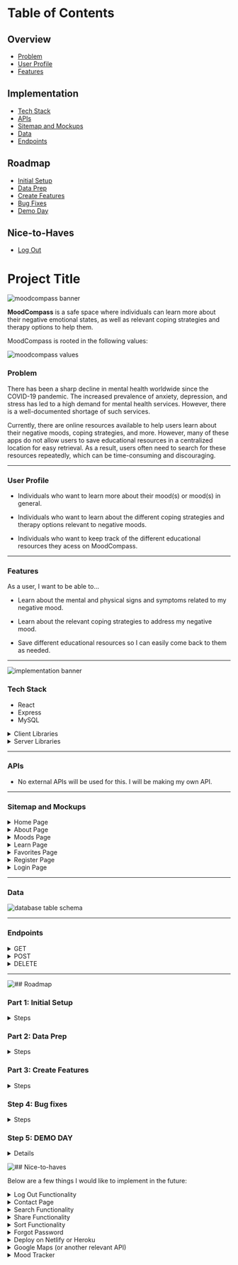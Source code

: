 # Table of Contents

## Overview

  - [Problem](#problem)
  - [User Profile](#user-profile)
  - [Features](#features)

## Implementation

  - [Tech Stack](#tech-stack)
  - [APIs](#apis)
  - [Sitemap and Mockups](#sitemap-and-mockups)
  - [Data](#data)
  - [Endpoints](#endpoints)

## Roadmap

  - [Initial Setup](#part-1-initial-setup)
  - [Data Prep](#part-2-data-prep)
  - [Create Features](#part-3-create-features)
  - [Bug Fixes](#part-4-bug-fixes)
  - [Demo Day](#part-5-demo-day)

## Nice-to-Haves

  - [Log Out](#log-out)

# Project Title

![moodcompass banner](assets/images/mood-compass-banner.png)

**MoodCompass** is a safe space where individuals can learn more about their negative emotional states, as well as relevant coping strategies and therapy options to help them.

MoodCompass is rooted in the following values:

![moodcompass values](assets/images/mood-compass-values.png)

### <a name="problem"></a>Problem

There has been a sharp decline in mental health worldwide since the COVID-19 pandemic. The increased prevalence of anxiety, depression, and stress has led to a high demand for mental health services. However, there is a well-documented shortage of such services.

Currently, there are online resources available to help users learn about their negative moods, coping strategies, and more. However, many of these apps do not allow users to save educational resources in a centralized location for easy retrieval. As a result, users often need to search for these resources repeatedly, which can be time-consuming and discouraging.

---

### <a name="user-profile"></a> User Profile

- Individuals who want to learn more about their mood(s) or mood(s) in general.

- Individuals who want to learn about the different coping strategies and therapy options relevant to negative moods.

- Individuals who want to keep track of the different educational resources they acess on MoodCompass.

---

### <a name="features"></a> Features

As a user, I want to be able to...

- Learn about the mental and physical signs and symptoms related to my negative mood.

- Learn about the relevant coping strategies to address my negative mood.

- Save different educational resources so I can easily come back to them as needed.

---

![implementation banner](assets/images/implementation-banner.png)

### <a name="tech-stack"></a> Tech Stack

- React
- Express
- MySQL
<details>
  <summary>Client Libraries</summary>
    - react
    - react-router
    - axios
    - react-helmet-async
    - sass
    - joi
    - dayjs
    - react-redux
    - jest
</details>

<details>
  <summary>Server Libraries</summary>
    - Express.js
    - Knex.js
    - joi
    - bcryptjs for password hashing
    - jest
    - helmet
</details>

---

### <a name="apis"></a> APIs

- No external APIs will be used for this. I will be making my own API.

---

### <a name="sitemap-and-mockups"></a> Sitemap and Mockups

<details>
<summary>Home Page</summary>

![home page when not logged in mockup](assets/images/mood-compass-homepage.png)


Above is an example of the homepage when a user is not logged in. Users will be able to freely navigate the web app without having an account. However, current and future features will require users to have an account.

The homepage will consist of a welcome message, as well as a space for me to put updates (e.g., new added feature). 

I also did some visual chunking for my mockup here:

<details>
  <summary>Header Component</summary>

  - MoodCompass logo
  - Navigation bar
    - A dropdown menu with links will appear when a user hovers over "Learn"
  - Login button
    - Will look different depending on whether a user is signed in or not
</details>

<details>
  <summary>Hero Component</summary>

  - Hero image
  - MoodCompass catchline
</details>

<details>
  <summary>Footer Component</summary>

  - Connect
    - LinkedIn, GitHub
  - MoodCompass logo
</details>

<details>
  <summary>Main Body/Content</summary>

  This is where the content of each page will be rendered.
</details>

---

#### Logged in User Homepage

![home page when logged in mockup](assets/images/mood-compass-loggedin-homepage.png)

This is an example of what the homepage would look like when a user is signed in. The login button will now say **"Hi, user"**, and the **"Favorites"** link will appear. This feature is only available for users.
</details>

<details>
<summary>About Page</summary>

![about page mockup](assets/images/mood-compass-about-page.png)

This page will provide more information on MoodCompass, such as why it was created, its purpose, values, etc. I will also provide a blurb about myself as well to connect with my users.
</details>

<details>
<summary>Moods Page</summary>

![moods page mockup](assets/images/mood-compass-moods-page.png)

This page will list cards of different moods that users can click to learn more about. For this capstone, I will be working with two moods. I plan on adding more in the future.

#### Specific Mood Page Example

![anxiety information page mockup](assets/images/mood-compass-anxiety-page.png)
</details>

<details>
<summary>Learn Page</summary>

Currently there isn't a "Learn" page since it is a hoverable dropdown menu. This dropdown menu will provide links to two pages: educational resources and coping strategies.

Although not depicted in the mockups, I plan on adding a favorite button or icon on each resource page. Favoriting a resource will add it to a user's favorites list. A modal prompting user registration will be activated if a user attempts to favorite a resource without an account.

#### Educational Resources Page

![educational resources page mockup](assets/images/mood-compass-educational-resources-page.png)

This page display educational resources as cards. The educational resources will provide more information on negative emotional states, as well as health promotion education. Users can click on the card to be redirected to the resource.

##### Specific Educational Resource Page

![mind connection educational resource page mockup](assets/images/mood-compass-mind-connection-page.png)

#### Coping Strategies Page

![coping strategies page mockup](assets/images/mood-compass-coping-strategies-page.png)

This page is similar to the educational resource page, but its content differs. Here, users can click on a card to learn more about different coping strategies.

##### Specific Coping Strategies Page

![emotion regulation page mockup](assets/images/mood-compass-emotion-regulation-page.png)
</details>

<details>
<summary>Favorites Page</summary>

![favorites page mockup](assets/images/mood-compass-favorites-page.png)

This page is only accessible to users who are registered and signed it, and therefore will be conditionally rendered. 

This page provides a centralized location for users to revisit to find the list of resources they saved on their account.

Users will have the ability to unfavorite (delete) resources.
</details>

<details>
<summary>Register Page</summary>

![register page mockup](assets/images/mood-compass-register-page.png)

This is a simple page for users to register for an account. In order to register, users will have to complete the form by filling out the username, email, and password input fields.

I am currently undecided on what I want to place on the right. Below are my current ideas for that space:

- Image
- Quote
- A blurb about the features users will have access to with an account, *albeit it is not a lot at the moment...*

If I use an image or quote, I would like it to be something empowering.
</details>

<details>
<summary>Login Page</summary>

![login page mockup](assets/images/mood-compass-login-page.png)

This page will allow users to log into the web app with their username and password. Below the login button is an option for users to register for an account if they do not have one yet.

I wanted to keep the register and login page similar. However, the login page will have some kind of welcome back message to the right of the login form.
</details>

---

### <a name="data"></a> Data

![database table schema](assets/images/database-table-schema.png)

---

### <a name="endpoints"></a> Endpoints

<details>
<summary>GET</summary><br>

```GET /api/moods```
- Retrieve a list of all available moods

Response body example:
```json
[
  { "id": "1", "name": "Anxiety" },
  { "id": "2", "name": "Depression" },
  { "id": "3", "name": "Stress" }
]
```

---

```GET /api/moods/:id```

- Retrieve detailed information about a specific mood, including its educational resources and coping strategies.

- Parameters:
    - ```id``` (e.g., "1" for anxiety)

Response body example:
```json
{
  "mood": {
    "id": "1",
    "name": "Anxiety",
    "description": "Anxiety is a feeling of worry, nervousness, or unease about something with an uncertain outcome.",
    "educationalResources": [
      {
        "id": "101",
        "title": "Understanding Anxiety",
        "description": "An article explaining what anxiety is, its symptoms, and potential causes.",
        "content": "Full text of the article about understanding anxiety."
      },
      {
        "id": "102",
        "title": "Managing Anxiety",
        "description": "A guide to managing anxiety through various techniques and lifestyle changes.",
        "content": "Detailed guide on techniques to manage anxiety."
      }
    ],
    "copingStrategies": [
      {
        "id": "201",
        "strategy": "Deep Breathing Exercises",
        "description": "A technique to help calm the mind and body through controlled breathing.",
        "content": "Detailed instructions on how to perform deep breathing exercises."
      },
      {
        "id": "202",
        "strategy": "Progressive Muscle Relaxation",
        "description": "A method to reduce muscle tension and anxiety.",
        "content": "Step-by-step guide to practicing progressive muscle relaxation."
      }
    ]
  }
}
```

---

```GET /api/educational/resources```

- Retrieve a list of all educational resources available.

```json
[
  {
    "id": "101",
    "title": "Understanding Anxiety",
    "description": "An article explaining what anxiety is, its symptoms, and potential causes.",
    "content": "Full text of the article about understanding anxiety."
  },
  {
    "id": "102",
    "title": "Managing Anxiety",
    "description": "A guide to managing anxiety through various techniques and lifestyle changes.",
    "content": "Detailed guide on techniques to manage anxiety."
  }
]

```

```GET /api/educational-resources/:id```

- Retrieve detailed information about a specific educational resource.

- Parameters:
    - ```id``` (e.g., 101)

Response body example:
```json
{
  "id": "101",
  "title": "Understanding Anxiety",
  "description": "An article explaining what anxiety is, its symptoms, and potential causes.",
  "content": "Full text of the article about understanding anxiety."
}
```

---

```GET /api/coping-strategies```

- Retrieve a list of all coping strategies

Response body example:
```json
[
  {
    "id": "201",
    "strategy": "Deep Breathing Exercises",
    "description": "A technique to help calm the mind and body through controlled breathing.",
    "content": "Detailed instructions on how to perform deep breathing exercises."
  },
  {
    "id": "202",
    "strategy": "Progressive Muscle Relaxation",
    "description": "A method to reduce muscle tension and anxiety.",
    "content": "Step-by-step guide to practicing progressive muscle relaxation."
  }
]
```

--- 
```GET /api/coping-strategies/:id```

- Retrieve detailed information about a specific coping strategy.

- Parameters:
    - ```id``` (e.g., 201)

Response body example:
```json
{
  "id": "201",
  "strategy": "Deep Breathing Exercises",
  "description": "A technique to help calm the mind and body through controlled breathing.",
  "content": "Detailed instructions on how to perform deep breathing exercises."
}
```

---

```GET /api/users/:id/favorites```

- Retrieve all saved items for the user

- Parameters:
    - ```id``` (user id)

Response body example:
```json
[
  {
    "id": "101",
    "type": "educational-resource",  // or "coping-strategy"
    "title": "Understanding Anxiety",  // Relevant for educational resources
    "strategy": "Deep Breathing Exercises",  // Relevant for coping strategies
    "description": "An article explaining what anxiety is.",  // Relevant for educational resources
    "content": "Full text of the article about understanding anxiety.",  // Relevant for educational resources
    "savedAt": "2024-09-09T12:00:00Z"
  },
  {
    "id": "202",
    "type": "coping-strategy",
    "strategy": "Progressive Muscle Relaxation",
    "description": "A method to reduce muscle tension and anxiety.",
    "content": "Step-by-step guide to practicing progressive muscle relaxation.",
    "savedAt": "2024-09-10T15:30:00Z"
  }
]
```
</details>

<details>
<summary>POST</summary><br>

```POST /api/users/register```

- Create a new user account

Request body example:
```json
{
  "username": "user123",
  "email": "user@example.com",
  "password": "securepassword"
}
```

Response body example:
```json
{
  "message": "User registered successfully.",
  "user": {
    "id": "123",
    "username": "user123",
    "email": "user@example.com"
  }
}
```

---

```POST /api/users/login```

- Authenticate a user and return a token

Request body example:
```json
{
  "email": "user@example.com",
  "password": "securepassword"
}
```

Response body example:
```json
{
  "message": "Login successful.",
  "token": "jwt-token-here",
  "user": {
    "id": "123",
    "username": "user123",
    "email": "user@example.com"
  }
}
```

---

```POST /api/users/:id/favorites```

- Saves a resource or coping strategy to the user's favorites

- Parameters:
    - ```id``` (user id)

Request body example:
```json
{
  "type": "educational-resource",  // or "coping-strategy"
  "itemId": "101"  // ID of the resource or strategy to be saved
}
```

Response body example:
```json
{
  "message": "Item saved successfully.",
  "savedItem": {
    "id": "101",
    "type": "educational-resource",  // or "coping-strategy"
    "title": "Understanding Anxiety",  // Relevant for educational resources
    "strategy": "Deep Breathing Exercises",  // Relevant for coping strategies
    "description": "An article explaining what anxiety is.",  // Relevant for educational resources
    "content": "Full text of the article about understanding anxiety."  // Relevant for educational resources
  }
}
```
</details>

<details>
  <summary>DELETE</summary><br>

```DELETE /api/users/:id/favorites/:itemId```

- Deletes a specific item from the user's favorites

- Parameters:
    - ```id``` (user id)
    - ```itemId``` (id of the item to be remvoed)

Request body example:
```json
{
  "type": "educational-resource"  // or "coping-strategy"
}
```

Response body example:
```json
{
  "message": "Item removed from favorites."
}
```
</details>

---

![## Roadmap](assets/images/roadmap-banner.png)

### <a name="part-1-initial-setup"></a> Part 1: Initial Setup

<details>
<summary>Steps</summary>

  - Create repository
    - Within the root directory is:
      - Client directory
      - Server directory
  - Create relavant folders and files in client and server directory (e.g., components, styles, controllers, middlewares, etc)
  - Delete generated Vite files and folders that will not be used
  - Implement boilerplate codes
  - Create components *(informed by visual chunking)*
  - Set up BrowserRouter and routes in client
  - Set up routes and placeholder 200 responses in server
</details>

### <a name="part-2-data-prep"></a> Part 2: Data Prep

<details>
<summary>Steps</summary>

  - Create migration tables

  ![alt text](assets/images/data-collection-plan.png)

  - Create seeds with sample data
</details>

### <a name="part-3-create-features"></a> Part 3: Create Features

<details>
  <summary>Steps</summary>
  
  - Feature: Home page

  - Feature: My Story page

  <details>
      <summary>Feature: Mood list</summary>

      - Implement moods list page
      - Create ```GET /api/moods```
  </details>

  <details>
      <summary>Feature: View mood</summary>

      - Implement view mood page
      - Create ```GET /api/moods/:id```
  </details>

  <details>
      <summary>Feature: Educational resource list</summary>

      - Implement educational resource list page
      - Create ```GET /api/educational-resources```
  </details>

  <details>
    <summary>Feature: View educational resource</summary>

      - Implement view educational resource page
      - Create ```GET /api/educational-resources/:id```
  </details>

  <details>
    <summary>Feature: View coping strategies</summary>

      - Implement view coping strategies page
      - Create ```GET /api/coping-strategies```
  </details>

  <details>
    <summary>Feature: View coping strategy</summary>

      - Implement view coping strategy page
      - Create ```GET /api/coping-strategies/:id```
  </details>

  <details>
    <summary>Feature: Create account</summary>

      - Implement register page and form
      - Create ```POST /users/register```
  </details>

  <details>
    <summary>Feature: Login</summary>

      - Implement login page + form
      - Create ```POST /users/login```
  </details>

  <details>
    <summary>Feature: Implement JWT tokens</summary>

      - Implement bryptjs for password hashing
  </details>

  <details>
    <summary>Feature: Add favorite</summary>

      - Implement function for a user to favorite a resource or coping strategy
      - Create ```POST /api/users/:id/favorites```
  </details>

  <details>
    <summary>Feature: View favorites</summary>

      - Implement a view favorites page
      - Create ```GET /api/users/:id/favorites```
  </details>

  <details>
    <summary>Feature: Delete favorite</summary>

      - Implement function for a user to delete an item from their favorites page
      - Create ```DELETE /api/users/:id/favorites/:itemId```
  </details>
</details>

### <a name="part-4-bug-fixes"></a> Step 4: Bug fixes

<details>
  <summary>Steps</summary>

    - Test web app links/navigation
    - Test web app functionality
    - Refactor and organize code
</details>

### <a name="part-5-demo-day"></a> Step 5: DEMO DAY

<details>
  <summary>Details</summary>

    Finally! Demo day! So excited. :D
</details>

![## Nice-to-haves](assets/images/nice-to-haves-banner.png)

Below are a few things I would like to implement in the future:

<a name="log-out"></a> <details>
<summary>Log Out Functionality</summary>

  It makes sense for users to be able to log out if they can log in. I am hoping to implement this during my capstone, but if not I will implement it afterwards.
</details>

<details>
  <summary>Contact Page</summary>

  Although users can connect with me via socials, it would be more convenient if there is a page with a form they can use to contact me when they have questions, feedback, etc.
</details>

<details>
  <summary>Search Functionality</summary>

  It would be great if users can search for resources available. This would be useful when more content is added. It would make things more accessible as the web app grows larger.
</details>

<details>
  <summary>Share Functionality</summary>

  Mental health education and resources should be available for <i>everyone</i>. One way to spread available education and resources is to add a share button. By clicking that, users can share it with others through things such as social media, email, etc.
</details>

<details>
  <summary>Sort Functionality</summary>

  It would be useful for users to be able to sort moods and resources (alphabetically, newest to oldest, oldest to newest, etc). I would also like to add an option for users to reorganize and sort their favorites list.
</details>

<details>
  <summary>Forgot Password</summary>

  I do not want users to *ever* lose access to their saves resources. Therefore, it would be useful to have way for them to retrieve their lost password.
</details>

<details>
  <summary>Deploy on Netlify or Heroku</summary>

  I would love to deploy my web app for others to use. However, before that, I would like to gather feedback from key stakeholders within the healthcare and mental health sector. I think it would be helpful to deploy my web app and provide them with the URL so that they can review it.
</details>

<details>
  <summary>Google Maps (or another relevant API)</summary>

  I would love to add a page where users can input their location to find the closest mental health supports. I think this would be a great feature and make MoodCompass more of a "one-stop-shop" for mental health education and resources.
</details>

<details>
  <summary>Mood Tracker</summary>

  A feature where users can track their mood would be useful in establishing patterns (e.g., triggers, negative thinking, protective factors, etc). Users can also share this data with their healthcare provider.

  To encourage daily use of a mood tracker, it would be beneficial to add an incentive. For example, medals or even a game! A fun game would be growing your own garden. For example, every mood a user tracks will take care of a plant in their garden.

  However, this may be a late feature due to legislation surrounding the privacy and confidentiality of patient health information. A lot of care will need to go into implementing this.
</details>